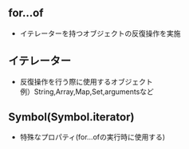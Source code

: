 ## for…of

- イテレーターを持つオブジェクトの反復操作を実施

## イテレーター
- 反復操作を行う際に使用するオブジェクト  
  例）String,Array,Map,Set,argumentsなど

## Symbol(Symbol.iterator)
- 特殊なプロパティ(for…ofの実行時に使用する)

